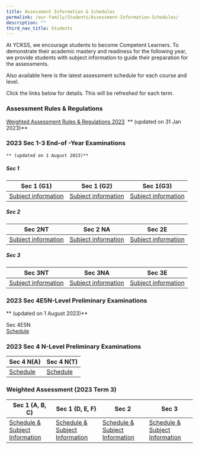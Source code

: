 ```yaml
---
title: Assessment Information & Schedules
permalink: /our-family/Students/Assessment-Information-Schedules/
description: ""
third_nav_title: Students
---
```

At YCKSS, we encourage students to become Competent Learners. To demonstrate their academic mastery and readiness for the following year, we provide students with subject information to guide their preparation for the assessments.

Also available here is the latest assessment schedule for each course and level.

Click the links below for details. This will be refreshed for each term.

  
### **Assessment Rules &amp; Regulations**

[Weighted Assessment Rules &amp; Regulations 2023](/files/Students/Assessment%20Information%20Sche/NEW/YCKSS%20Weighted%20Assessment%20Rules%20and%20Regulations.pdf)&nbsp; **   (updated on 31 Jan 2023)**
### **2023 Sec 1-3 End-of -Year Examinations**
    ** (updated on 1 August 2023)**
		
##### Sec 1
| Sec 1 (G1)  | Sec 1 (G2) | Sec 1(G3) |
  -------- | -------- | -------- |
|[Subject information](/files/Students/Assessment%20Information%20Sche/2023/2023%20eoy%20%20subject%20information(sec%201%20g1).pdf) |[Subject information](/files/Students/Assessment%20Information%20Sche/2023/2023%20eoy%20%20subject%20information(sec%201%20g2).pdf)|[Subject information](/files/Students/Assessment%20Information%20Sche/2023/2023%20eoy%20%20subject%20information(sec%201%20g3).pdf)|

##### Sec 2
| Sec 2NT  | Sec 2 NA | Sec 2E |
 -------- | -------- | -------- |
|[ Subject information](/files/Students/Assessment%20Information%20Sche/2023/2023%20eoy%20%20subject%20information(2nt).pdf)|[Subject information](/files/Students/Assessment%20Information%20Sche/2023/2023%20eoy%20%20subject%20information(2na).pdf)|[Subject information](/files/Students/Assessment%20Information%20Sche/2023/2023%20eoy%20%20subject%20information(2e).pdf)|
##### Sec 3
 | Sec 3NT  | Sec 3NA | Sec 3E | 
--------| -------- | ------ |
|[Subject information](/files/Students/Assessment%20Information%20Sche/2023/2023%20eoy%20%20subject%20information(3nt).pdf)|[Subject information](/files/Students/Assessment%20Information%20Sche/2023/2023%20eoy%20%20subject%20information(3na).pdf)|[Subject information](/files/Students/Assessment%20Information%20Sche/2023/2023%20eoy%20%20subject%20information%20(3e).pdf)|

### **2023 Sec 4E5N-Level Preliminary Examinations**
 ** (updated on 1 August 2023)**
	
 Sec 4E5N  
[Schedule](/files/Students/Assessment%20Information%20Sche/2023/sec%204e5n%20%20prelim%20schedule%202023.pdf) 
 
### **2023 Sec 4 N-Level Preliminary Examinations**

| Sec 4 N(A) |  Sec 4 N(T) |
| -------- | -------- | 
|[Schedule](/files/Students/Assessment%20Information%20Sche/2023/sec%204na%20prelim%20schedule.pdf) | [Schedule](/files/Students/Assessment%20Information%20Sche/2023/sec%204nt%20prelim%20scheduleupdated.pdf)| 
 
### **Weighted Assessment (2023 Term 3)**

| Sec 1 (A, B, C)  | Sec 1 (D, E, F) | Sec 2 | Sec 3 |
 -------- | -------- | -------- | -------- | 
| [Schedule & Subject Information](/files/Students/Assessment%20Information%20Sche/2023/secondary%201a_b_c%20weighted%20assessment(term%203)%20schedule%202023.pdf) | [Schedule & Subject Information](/files/Students/Assessment%20Information%20Sche/2023/secondary%201d_e_f%20weighted%20assessment(term%203)%20schedule%202023.pdf)  | [Schedule & Subject Information](/files/Students/Assessment%20Information%20Sche/2023/secondary%202%20weighted%20assessment(term3)%20schedule%202023.pdf) |[Schedule & Subject Information](/files/Students/Assessment%20Information%20Sche/2023/secondary%203%20weighted%20assessment%20schedule%20(term%203)%202023.pdf)|